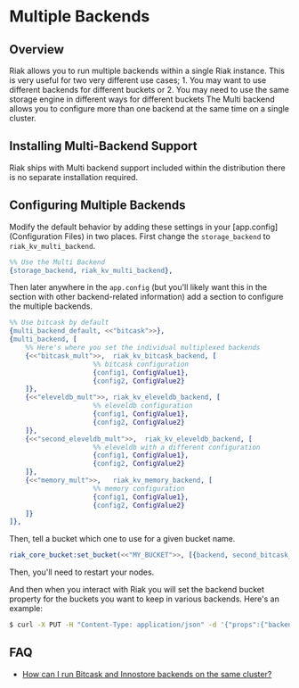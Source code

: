 # Multiple Backends

<div id="toc"></div>

## Overview

Riak allows you to run multiple backends within a single Riak instance.  This
is very useful for two very different use cases; 1. You may want to use
different backends for different buckets or 2. You may need to use the same
storage engine in different ways for different buckets The Multi backend allows
you to configure more than one backend at the same time on a single cluster.

## Installing Multi-Backend Support

Riak ships with Multi backend support included within the distribution there is
no separate installation required.

## Configuring Multiple Backends

Modify the default behavior by adding these settings in your
[app.config](Configuration Files) in two places.  First change the
`storage_backend` to `riak_kv_multi_backend`.

```erlang
%% Use the Multi Backend
{storage_backend, riak_kv_multi_backend},
```

Then later anywhere in the `app.config` (but you'll likely want this in the
section with other backend-related information) add a section to configure the
multiple backends.

```erlang
%% Use bitcask by default
{multi_backend_default, <<"bitcask">>},
{multi_backend, [
    %% Here's where you set the individual multiplexed backends
    {<<"bitcask_mult">>,  riak_kv_bitcask_backend, [
                     %% bitcask configuration
                     {config1, ConfigValue1},
                     {config2, ConfigValue2}
    ]},
    {<<"eleveldb_mult">>, riak_kv_eleveldb_backend, [
                     %% eleveldb configuration
                     {config1, ConfigValue1},
                     {config2, ConfigValue2}
    ]},
    {<<"second_eleveldb_mult">>,  riak_kv_eleveldb_backend, [
                     %% eleveldb with a different configuration
                     {config1, ConfigValue1},
                     {config2, ConfigValue2}
    ]},
    {<<"memory_mult">>,   riak_kv_memory_backend, [
                     %% memory configuration
                     {config1, ConfigValue1},
                     {config2, ConfigValue2}
    ]}
]},
```

Then, tell a bucket which one to use for a given bucket name.

```erlang
riak_core_bucket:set_bucket(<<"MY_BUCKET">>, [{backend, second_bitcask_mult}])
```

Then, you'll need to restart your nodes.

And then when you interact with Riak you will set the backend bucket property
for the buckets you want to keep in various backends. Here's an example:

```bash
$ curl -X PUT -H "Content-Type: application/json" -d '{"props":{"backend":"memory_mult"}}' http://riaknode:8098/riak/transient_example_bucketname
```

## FAQ

  * [How can I run Bitcask and Innostore backends on the same cluster?](https://help.basho.com/entries/20186031-how-can-i-run-bitcask-and-innostore-on-the-same-cluster)
